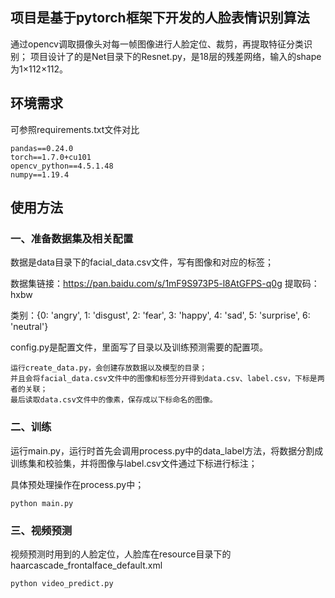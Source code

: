 ## 项目是基于pytorch框架下开发的人脸表情识别算法

通过opencv调取摄像头对每一帧图像进行人脸定位、裁剪，再提取特征分类识别；
项目设计了的是Net目录下的Resnet.py，是18层的残差网络，输入的shape为1×112×112。


## 环境需求

可参照requirements.txt文件对比

```
pandas==0.24.0
torch==1.7.0+cu101
opencv_python==4.5.1.48
numpy==1.19.4
```

## 使用方法
### 一、准备数据集及相关配置
数据是data目录下的facial_data.csv文件，写有图像和对应的标签；

数据集链接：https://pan.baidu.com/s/1mF9S973P5-l8AtGFPS-q0g 
提取码：hxbw

类别：{0: 'angry', 1: 'disgust', 2: 'fear', 3: 'happy', 4: 'sad', 5: 'surprise', 6: 'neutral'}

config.py是配置文件，里面写了目录以及训练预测需要的配置项。

```
运行create_data.py，会创建存放数据以及模型的目录；
并且会将facial_data.csv文件中的图像和标签分开得到data.csv、label.csv，下标是两者的关联；
最后读取data.csv文件中的像素，保存成以下标命名的图像。
```

### 二、训练
运行main.py，运行时首先会调用process.py中的data_label方法，将数据分割成训练集和校验集，并将图像与label.csv文件通过下标进行标注；

具体预处理操作在process.py中；

```
python main.py
```


### 三、视频预测
视频预测时用到的人脸定位，人脸库在resource目录下的haarcascade_frontalface_default.xml
```
python video_predict.py
```
